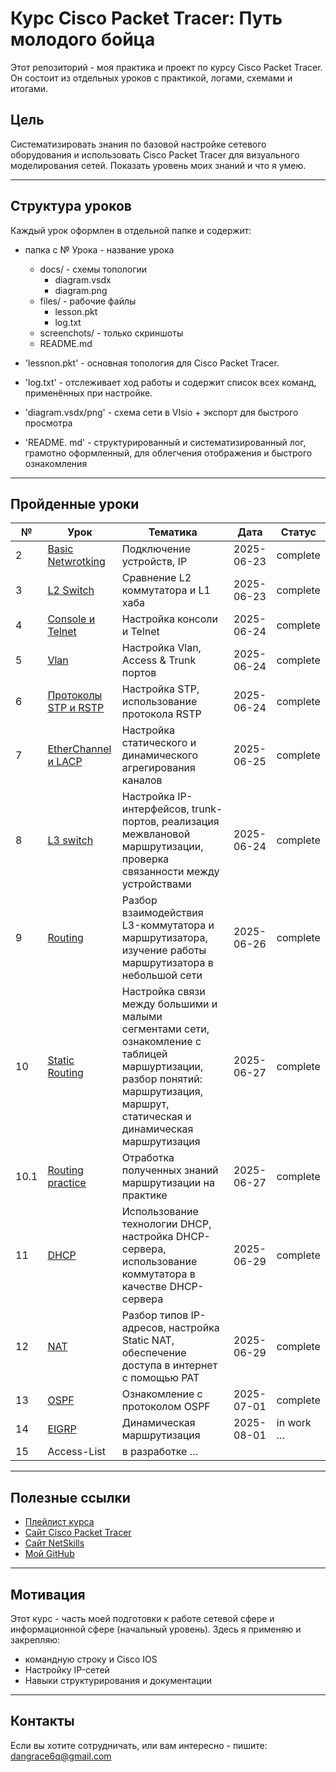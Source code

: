 # Курс Cisco Packet Tracer: Путь молодого бойца

Этот репозиторий - моя практика и проект по курсу Cisco Packet Tracer.
Он состоит из отдельных уроков с практикой, логами, схемами и итогами.

## Цель 
Систематизировать знания по базовой настройке сетевого оборудования и использовать Cisco Packet Tracer для визуального моделирования сетей.
Показать уровень моих знаний и что я умею.

---

## Структура уроков

Каждый урок оформлен в отдельной папке и содержит:

- папка с № Урока - название урока
  - docs/ - схемы топологии
    - diagram.vsdx
    - diagram.png
  - files/ - рабочие файлы
    - lesson.pkt
    - log.txt
  -  screenchots/ - только скриншоты
  - README.md

- 'lessnon.pkt' - основная топология для Cisco Packet Tracer.
- 'log.txt' - отслеживает ход работы и содержит список всех команд, применённых при настройке.
- 'diagram.vsdx/png' - схема сети в VIsio + экспорт для быстрого просмотра
- 'README. md' - структурированный и систематизированный лог, грамотно оформленный, для облегчения отображения и быстрого ознакомления

---

## Пройденные уроки
|№ |Урок		    |Тематика				                           |Дата        |Статус    |
|---|-----------------------|--------------------------------------------------------------|------------|----------|
| 2 | [Basic Netwrotking](/2.Basic_Networking/README.md)     | Подключение устройств, IP		                           | 2025-06-23 | complete |
| 3 | [L2 Switch](/3.L2_switch/README.md) | Сравнение L2 коммутатора и L1 хаба | 2025-06-23 | complete |
| 4 | [Console и Telnet](/4.Console_Telnet/README.md) | Настройка консоли и Telnet | 2025-06-24 | complete |
| 5 | [Vlan](/5.VLAN/README.md) | Настройка Vlan, Access & Trunk портов | 2025-06-24 | complete |
| 6 | [Протоколы STP и RSTP](/6.STP_RSTP/README.md) | Настройка STP, использование протокола RSTP | 2025-06-24 | complete |
| 7 | [EtherChannel и LACP](/7.EtherChannel_LACP/README.md) | Настройка статического и динамического агрегирования каналов |2025-06-25| complete |
| 8 | [L3 switch](/8.L3_switch/README.md) | Настройка IP-интерфейсов, trunk-портов, реализация межвлановой маршрутизации, проверка связанности между устройствами | 2025-06-24 | complete |
| 9 | [Routing](/9.Routing/README.md) | Разбор взаимодействия L3-коммутатора и маршрутизатора, изучение работы маршрутизатора в небольшой сети | 2025-06-26 | complete |
| 10 | [Static Routing](/10.Static_routing/README.md) | Настройка связи между большими и малыми сегментами сети, ознакомление с таблицей маршуртизации, разбор понятий: маршрутизация, маршрут, статическая и динамическая маршрутизация | 2025-06-27 | complete |
| 10.1 | [Routing practice](/10.Routing_(practice_project)/README.md) | Отработка полученных знаний маршрутизации на практике | 2025-06-27 | complete |
| 11 | [DHCP](/11.DHCP/README.md) | Использование технологии DHCP, настройка DHCP-сервера, использование коммутатора в качестве DHCP-сервера | 2025-06-29 | complete |
| 12 | [NAT](/12.NAT/README.md) | Разбор типов IP-адресов, настройка Static NAT, обеспечение доступа в интернет с помощью PAT | 2025-06-29 | complete |
| 13 | [OSPF](/13.OSPF/README.md) | Ознакомление с протоколом OSPF | 2025-07-01 | complete |
| 14 | [EIGRP](/14.EIGRP/README.md) | Динамическая маршрутизация | 2025-08-01 | in work ... |  
| 15 | Access-List | в разработке … 

--- 

## Полезные ссылки
- [Плейлист курса](https://vkvideo.ru/playlist/-32477510_12)
- [Сайт Cisco Packet Tracer](https://www.netacad.com)
- [Сайт NetSkills](https://blog.netskills.ru/)
- [Мой GitHub](https://github.com/6urevestnik)

---

## Мотивация

Этот курс - часть моей подготовки к работе сетевой сфере и информационной сфере (начальный уровень).
Здесь я применяю и закрепляю:
- командную строку и Cisco IOS
- Настройку IP-сетей
- Навыки структурирования и документации

---

## Контакты

Если вы хотите сотрудничать, или вам интересно - пишите: 
dangrace6q@gmail.com


